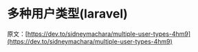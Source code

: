 # 多种用户类型(laravel)

原文：[https://dev.to/sidneymachara/multiple-user-types-4hm9](https://dev.to/sidneymachara/multiple-user-types-4hm9)